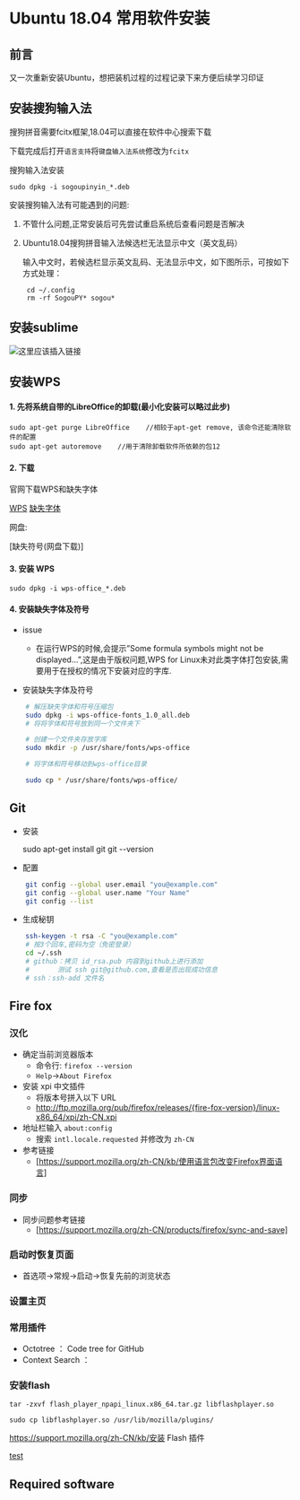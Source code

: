 # Ubuntu 18.04 常用软件安装

## 前言

又一次重新安装Ubuntu，想把装机过程的过程记录下来方便后续学习印证


## 安装搜狗输入法
搜狗拼音需要fcitx框架,18.04可以直接在软件中心搜索下载

下载完成后打开`语言支持`将`键盘输入法系统`修改为`fcitx`

搜狗输入法安装

	sudo dpkg -i sogoupinyin_*.deb

安装搜狗输入法有可能遇到的问题:

1. 不管什么问题,正常安装后可先尝试重启系统后查看问题是否解决

2. Ubuntu18.04搜狗拼音输入法候选栏无法显示中文（英文乱码）

	输入中文时，若候选栏显示英文乱码、无法显示中文，如下图所示，可按如下方式处理：

		cd ~/.config
		rm -rf SogouPY* sogou*
		
## 安装sublime

![这里应该插入链接](test)

## 安装WPS

#### 1. 先将系统自带的LibreOffice的卸载(最小化安装可以略过此步)
	
	sudo apt-get purge LibreOffice    ﻿//相较于apt-get remove, 该命令还能清除软件的配置
	sudo apt-get autoremove    ﻿//用于清除卸载软件所依赖的包12

#### 2. 下载

官网下载WPS和缺失字体
	
[WPS](http://wps-community.org/download.html?vl=a21#download)
[缺失字体](http://wps-community.org/download.html?vl=fonts#download)

网盘:[]()

[缺失符号(网盘下载)]

#### 3. 安装 WPS
	
	sudo dpkg -i wps-office_*.deb

#### 4. 安装缺失字体及符号

- issue
	- 在运行WPS的时候,会提示”Some formula symbols might not be displayed…”,这是由于版权问题,WPS for Linux未对此类字体打包安装,需要用于在授权的情况下安装对应的字库.


- 安装缺失字体及符号
```bash
	# 解压缺失字体和符号压缩包
	sudo dpkg -i wps-office-fonts_1.0_all.deb
	# 将将字体和符号放到同一个文件夹下 

	# 创建一个文件夹存放字库
	sudo mkdir -p /usr/share/fonts/wps-office    ﻿ 

	# 将字体和符号移动到wps-office目录

	sudo cp * /usr/share/fonts/wps-office/
```
 
## Git
- 安装
	
	sudo apt-get install git
	git --version

- 配置
```bash
	git config --global user.email "you@example.com"
	git config --global user.name "Your Name"
	git config --list
```
- 生成秘钥
```bash
	ssh-keygen -t rsa -C "you@example.com"
	# 按3个回车,密码为空（免密登录）
	cd ~/.ssh
	# github：拷贝 id_rsa.pub 内容到github上进行添加
	# 		测试 ssh git@github.com,查看是否出现成功信息
	# ssh：ssh-add 文件名
```


## Fire fox
### 汉化
- 确定当前浏览器版本
	- 命令行: `firefox --version`
	- `Help`->`About Firefox`
- 安装 xpi 中文插件
	- 将版本号拼入以下 URL
	- http://ftp.mozilla.org/pub/firefox/releases/{fire-fox-version}/linux-x86_64/xpi/zh-CN.xpi
- 地址栏输入 `about:config`
	- 搜索 `intl.locale.requested` 并修改为 `zh-CN`
- 参考链接
	- [https://support.mozilla.org/zh-CN/kb/使用语言包改变Firefox界面语言]

### 同步
- 同步问题参考链接
	- [https://support.mozilla.org/zh-CN/products/firefox/sync-and-save]

### 启动时恢复页面
- 首选项->常规->启动->恢复先前的浏览状态

### 设置主页

### 常用插件
- Octotree ： Code tree for GitHub
- Context Search ： 

### 安装flash
	tar -zxvf flash_player_npapi_linux.x86_64.tar.gz libflashplayer.so

	sudo cp libflashplayer.so /usr/lib/mozilla/plugins/

https://support.mozilla.org/zh-CN/kb/安装 Flash 插件

[test](https://www.baidu.com)

## Required software


